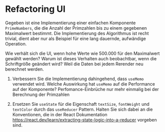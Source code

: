 # Refactoring UI

Gegeben ist eine Implementierung einer einfachen Komponente `PrimeNumbers`,
die die Anzahl der Primzahlen bis zu einem gegebenen Maximalwert bestimmt.
Die Implementierung des Algorithmus ist recht trivial, dient aber nur
als Beispiel für eine lang dauernde, aufwändige Operation.

Wie verhält sich die UI, wenn hohe Werte wie 500.000 für den Maximalwert
gewählt werden? Warum ist dieses Verhalten auch beobachtbar, wenn die Schriftgröße geändert wird?
Weil die Daten bei jedem Rerender neu berechnet werden.

1. Verbessern Sie die Implementierung dahingehend, dass `useMemo` verwendet wird.
   Welche Auswirkung hat `useMemo` auf die Performance auf der Komponente?
   Perfomance-Einbrüche nur mehr einmalig bei der Berechnung der Primzahlen

2. Ersetzen Sie `useState` für die Eigenschaft `textSize`, `fontWeight` und `textColor` durch das `useReducer` Pattern.
   Halten Sie sich dabei an die Konventionen, die in der React Dokumentation <https://react.dev/learn/extracting-state-logic-into-a-reducer>
   vorgeben sind.
